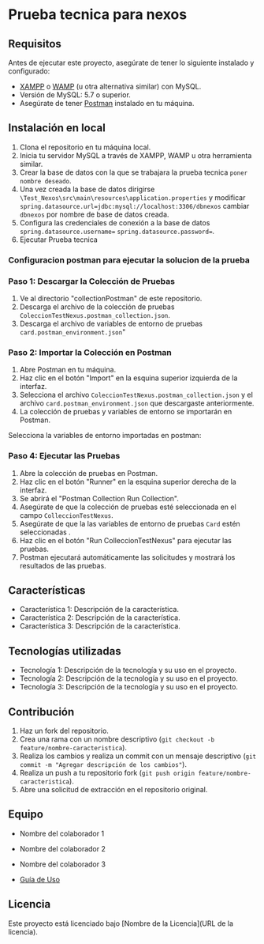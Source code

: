 # Prueba tecnica para nexos

## Requisitos
Antes de ejecutar este proyecto, asegúrate de tener lo siguiente instalado y configurado:

- [XAMPP](https://www.apachefriends.org/index.html) o [WAMP](https://www.wampserver.com/en/) (u otra alternativa similar) con MySQL.
- Versión de MySQL: 5.7 o superior.
- Asegúrate de tener [Postman](https://www.postman.com/downloads/) instalado en tu máquina.


## Instalación en local

1. Clona el repositorio en tu máquina local.
2. Inicia tu servidor MySQL a través de XAMPP, WAMP u otra herramienta similar.
3. Crear la base de datos con la que se trabajara la prueba tecnica `poner nombre deseado`.
4. Una vez creada la base de datos dirigirse `\Test_Nexos\src\main\resources\application.properties` y modificar `spring.datasource.url=jdbc:mysql://localhost:3306/dbnexos` cambiar `dbnexos` por nombre de base de datos creada.
5. Configura las credenciales de conexión a la base de datos `spring.datasource.username=` `spring.datasource.password=`.
6. Ejecutar Prueba tecnica

### Configuracion postman para ejecutar la solucion de la prueba

### Paso 1: Descargar la Colección de Pruebas

1. Ve al directorio "collectionPostman" de este repositorio.
2. Descarga el archivo de la colección de pruebas `ColeccionTestNexus.postman_collection.json`.
3. Descarga el archivo de variables de entorno de pruebas `card.postman_environment.json`"

### Paso 2: Importar la Colección en Postman

1. Abre Postman en tu máquina.
2. Haz clic en el botón "Import" en la esquina superior izquierda de la interfaz.
3. Selecciona el archivo `ColeccionTestNexus.postman_collection.json`  y el archivo `card.postman_environment.json` que descargaste anteriormente.
4. La colección de pruebas y variables de entorno se importarán en Postman.
   
Selecciona la variables de entorno importadas en postman:

### Paso 4: Ejecutar las Pruebas

1. Abre la colección de pruebas en Postman.
2. Haz clic en el botón "Runner" en la esquina superior derecha de la interfaz.
3. Se abrirá el "Postman Collection Run Collection".
4. Asegúrate de que la colección de pruebas esté seleccionada en el campo `ColleccionTestNexus`.
5. Asegúrate de que la las variables de entorno de pruebas `Card` estén seleccionadas .
6. Haz clic en el botón "Run ColleccionTestNexus" para ejecutar las pruebas.
7. Postman ejecutará automáticamente las solicitudes y mostrará los resultados de las pruebas.

   
## Características

- Característica 1: Descripción de la característica.
- Característica 2: Descripción de la característica.
- Característica 3: Descripción de la característica.

## Tecnologías utilizadas

- Tecnología 1: Descripción de la tecnología y su uso en el proyecto.
- Tecnología 2: Descripción de la tecnología y su uso en el proyecto.
- Tecnología 3: Descripción de la tecnología y su uso en el proyecto.

## Contribución

1. Haz un fork del repositorio.
2. Crea una rama con un nombre descriptivo (`git checkout -b feature/nombre-caracteristica`).
3. Realiza los cambios y realiza un commit con un mensaje descriptivo (`git commit -m "Agregar descripción de los cambios"`).
4. Realiza un push a tu repositorio fork (`git push origin feature/nombre-caracteristica`).
5. Abre una solicitud de extracción en el repositorio original.

## Equipo

- Nombre del colaborador 1
- Nombre del colaborador 2
- Nombre del colaborador 3

- [Guía de Uso](./guide.md)


## Licencia

Este proyecto está licenciado bajo [Nombre de la Licencia](URL de la licencia).
